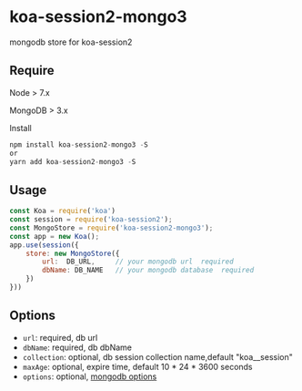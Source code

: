 # koa-session2-mongo3

mongodb store for koa-session2

## Require

Node > 7.x

MongoDB > 3.x

Install

```javascript
npm install koa-session2-mongo3 -S
or
yarn add koa-session2-mongo3 -S
```

## Usage

```javascript
const Koa = require('koa')
const session = require('koa-session2');
const MongoStore = require('koa-session2-mongo3');
const app = new Koa();
app.use(session({
    store: new MongoStore({
        url:  DB_URL,     // your mongodb url  required
        dbName: DB_NAME   // your mongodb database  required
    })
}))
```

## Options

- `url`: required, db url
- `dbName`: required, db dbName
- `collection`: optional, db session collection name,default "koa__session"
- `maxAge`: optional, expire time, default 10 \* 24 \* 3600 seconds
- `options`: optional, [mongodb options](http://mongodb.github.io/node-mongodb-native/3.0/api/MongoClient.html)

